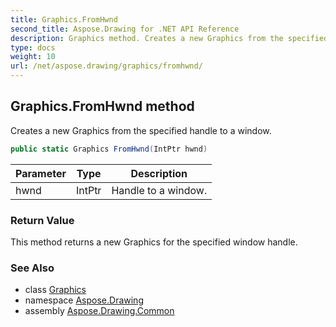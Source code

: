```yaml
---
title: Graphics.FromHwnd
second_title: Aspose.Drawing for .NET API Reference
description: Graphics method. Creates a new Graphics from the specified handle to a window
type: docs
weight: 10
url: /net/aspose.drawing/graphics/fromhwnd/
---
```

## Graphics.FromHwnd method

Creates a new Graphics from the specified handle to a window.

```csharp
public static Graphics FromHwnd(IntPtr hwnd)
```

| Parameter | Type | Description |
| --- | --- | --- |
| hwnd | IntPtr | Handle to a window. |

### Return Value

This method returns a new Graphics for the specified window handle.

### See Also

* class [Graphics](../)
* namespace [Aspose.Drawing](../../graphics/)
* assembly [Aspose.Drawing.Common](../../../)



